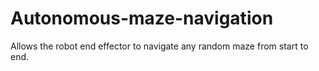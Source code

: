 # Autonomous-maze-navigation
Allows the robot end effector to navigate any random maze from start to end.
